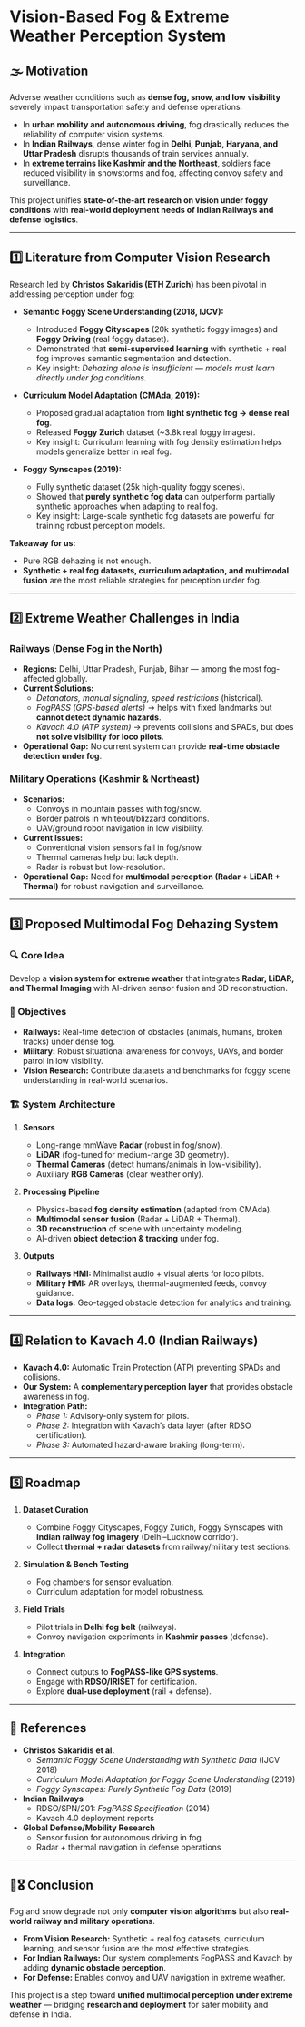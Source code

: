 # Vision-Based Fog & Extreme Weather Perception System

## 🌫️ Motivation
Adverse weather conditions such as **dense fog, snow, and low visibility** severely impact transportation safety and defense operations.  
- In **urban mobility and autonomous driving**, fog drastically reduces the reliability of computer vision systems.  
- In **Indian Railways**, dense winter fog in **Delhi, Punjab, Haryana, and Uttar Pradesh** disrupts thousands of train services annually.  
- In **extreme terrains like Kashmir and the Northeast**, soldiers face reduced visibility in snowstorms and fog, affecting convoy safety and surveillance.  

This project unifies **state-of-the-art research on vision under foggy conditions** with **real-world deployment needs of Indian Railways and defense logistics**.  

---

## 1️⃣ Literature from Computer Vision Research

Research led by **Christos Sakaridis (ETH Zurich)** has been pivotal in addressing perception under fog:

- **Semantic Foggy Scene Understanding (2018, IJCV):**  
  - Introduced **Foggy Cityscapes** (20k synthetic foggy images) and **Foggy Driving** (real foggy dataset).  
  - Demonstrated that **semi-supervised learning** with synthetic + real fog improves semantic segmentation and detection.  
  - Key insight: *Dehazing alone is insufficient — models must learn directly under fog conditions.*

- **Curriculum Model Adaptation (CMAda, 2019):**  
  - Proposed gradual adaptation from **light synthetic fog → dense real fog**.  
  - Released **Foggy Zurich** dataset (~3.8k real foggy images).  
  - Key insight: Curriculum learning with fog density estimation helps models generalize better in real fog.

- **Foggy Synscapes (2019):**  
  - Fully synthetic dataset (25k high-quality foggy scenes).  
  - Showed that **purely synthetic fog data** can outperform partially synthetic approaches when adapting to real fog.  
  - Key insight: Large-scale synthetic fog datasets are powerful for training robust perception models.

**Takeaway for us:**  
- Pure RGB dehazing is not enough.  
- **Synthetic + real fog datasets, curriculum adaptation, and multimodal fusion** are the most reliable strategies for perception under fog.  

---

## 2️⃣ Extreme Weather Challenges in India

### **Railways (Dense Fog in the North)**
- **Regions:** Delhi, Uttar Pradesh, Punjab, Bihar — among the most fog-affected globally.  
- **Current Solutions:**  
  - *Detonators, manual signaling, speed restrictions* (historical).  
  - *FogPASS (GPS-based alerts)* → helps with fixed landmarks but **cannot detect dynamic hazards**.  
  - *Kavach 4.0 (ATP system)* → prevents collisions and SPADs, but does **not solve visibility for loco pilots**.  
- **Operational Gap:** No current system can provide **real-time obstacle detection under fog**.

### **Military Operations (Kashmir & Northeast)**
- **Scenarios:**  
  - Convoys in mountain passes with fog/snow.  
  - Border patrols in whiteout/blizzard conditions.  
  - UAV/ground robot navigation in low visibility.  
- **Current Issues:**  
  - Conventional vision sensors fail in fog/snow.  
  - Thermal cameras help but lack depth.  
  - Radar is robust but low-resolution.  
- **Operational Gap:** Need for **multimodal perception (Radar + LiDAR + Thermal)** for robust navigation and surveillance.

---

## 3️⃣ Proposed Multimodal Fog Dehazing System

### 🔍 Core Idea
Develop a **vision system for extreme weather** that integrates **Radar, LiDAR, and Thermal Imaging** with AI-driven sensor fusion and 3D reconstruction.  

### 🎯 Objectives
- **Railways:** Real-time detection of obstacles (animals, humans, broken tracks) under dense fog.  
- **Military:** Robust situational awareness for convoys, UAVs, and border patrol in low visibility.  
- **Vision Research:** Contribute datasets and benchmarks for foggy scene understanding in real-world scenarios.  

### 🏗️ System Architecture
1. **Sensors**
   - Long-range mmWave **Radar** (robust in fog/snow).  
   - **LiDAR** (fog-tuned for medium-range 3D geometry).  
   - **Thermal Cameras** (detect humans/animals in low-visibility).  
   - Auxiliary **RGB Cameras** (clear weather only).  

2. **Processing Pipeline**
   - Physics-based **fog density estimation** (adapted from CMAda).  
   - **Multimodal sensor fusion** (Radar + LiDAR + Thermal).  
   - **3D reconstruction** of scene with uncertainty modeling.  
   - AI-driven **object detection & tracking** under fog.  

3. **Outputs**
   - **Railways HMI:** Minimalist audio + visual alerts for loco pilots.  
   - **Military HMI:** AR overlays, thermal-augmented feeds, convoy guidance.  
   - **Data logs:** Geo-tagged obstacle detection for analytics and training.  

---

## 4️⃣ Relation to Kavach 4.0 (Indian Railways)

- **Kavach 4.0:** Automatic Train Protection (ATP) preventing SPADs and collisions.  
- **Our System:** A **complementary perception layer** that provides obstacle awareness in fog.  
- **Integration Path:**  
  - *Phase 1:* Advisory-only system for pilots.  
  - *Phase 2:* Integration with Kavach’s data layer (after RDSO certification).  
  - *Phase 3:* Automated hazard-aware braking (long-term).  

---

## 5️⃣ Roadmap

1. **Dataset Curation**
   - Combine Foggy Cityscapes, Foggy Zurich, Foggy Synscapes with **Indian railway fog imagery** (Delhi–Lucknow corridor).  
   - Collect **thermal + radar datasets** from railway/military test sections.  

2. **Simulation & Bench Testing**
   - Fog chambers for sensor evaluation.  
   - Curriculum adaptation for model robustness.  

3. **Field Trials**
   - Pilot trials in **Delhi fog belt** (railways).  
   - Convoy navigation experiments in **Kashmir passes** (defense).  

4. **Integration**
   - Connect outputs to **FogPASS-like GPS systems**.  
   - Engage with **RDSO/IRISET** for certification.  
   - Explore **dual-use deployment** (rail + defense).  

---

## 📖 References
- **Christos Sakaridis et al.**  
  - *Semantic Foggy Scene Understanding with Synthetic Data* (IJCV 2018)  
  - *Curriculum Model Adaptation for Foggy Scene Understanding* (2019)  
  - *Foggy Synscapes: Purely Synthetic Fog Data* (2019)  
- **Indian Railways**  
  - RDSO/SPN/201: *FogPASS Specification* (2014)  
  - Kavach 4.0 deployment reports  
- **Global Defense/Mobility Research**  
  - Sensor fusion for autonomous driving in fog  
  - Radar + thermal navigation in defense operations  

---

## 🚆🎖️ Conclusion
Fog and snow degrade not only **computer vision algorithms** but also **real-world railway and military operations**.  

- **From Vision Research:** Synthetic + real fog datasets, curriculum learning, and sensor fusion are the most effective strategies.  
- **For Indian Railways:** Our system complements FogPASS and Kavach by adding **dynamic obstacle perception**.  
- **For Defense:** Enables convoy and UAV navigation in extreme weather.  

This project is a step toward **unified multimodal perception under extreme weather** — bridging **research and deployment** for safer mobility and defense in India.
